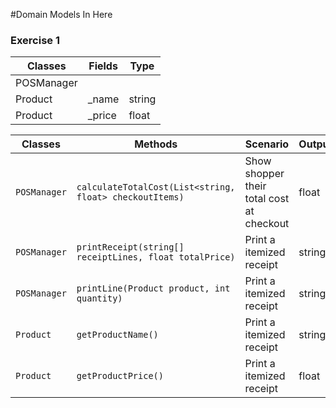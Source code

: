 #Domain Models In Here
### Exercise 1

| Classes | Fields | Type |
|-|-|-| 
| POSManager | | |
| Product | _name | string |
| Product | _price | float |

| Classes         | Methods                                     | Scenario               | Outputs |
|-----------------|---------------------------------------------|------------------------|---------|
| `POSManager`	  | `calculateTotalCost(List<string, float> checkoutItems) ` | Show shopper their total cost at checkout    | float    |
| `POSManager` | `printReceipt(string[] receiptLines, float totalPrice)` | Print a itemized receipt | string[] |
| `POSManager` | `printLine(Product product, int quantity)` |  Print a itemized receipt | string |
| `Product` | `getProductName()`|  Print a itemized receipt | string |
| `Product` | `getProductPrice()` |  Print a itemized receipt | float |